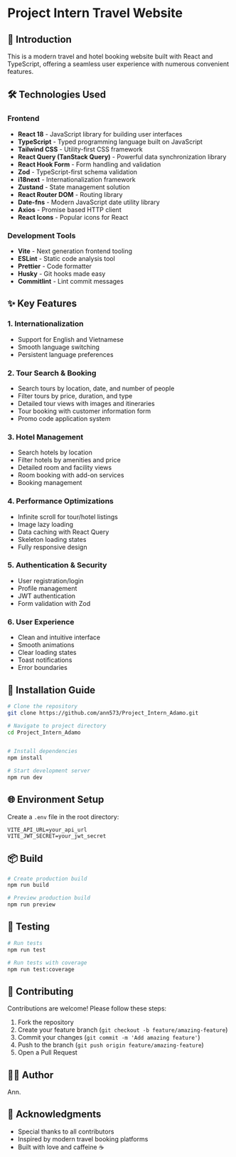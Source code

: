 # Project Intern Travel Website

## 📝 Introduction

This is a modern travel and hotel booking website built with React and TypeScript, offering a seamless user experience with numerous convenient features.

## 🛠 Technologies Used

### Frontend

- **React 18** - JavaScript library for building user interfaces
- **TypeScript** - Typed programming language built on JavaScript
- **Tailwind CSS** - Utility-first CSS framework
- **React Query (TanStack Query)** - Powerful data synchronization library
- **React Hook Form** - Form handling and validation
- **Zod** - TypeScript-first schema validation
- **i18next** - Internationalization framework
- **Zustand** - State management solution
- **React Router DOM** - Routing library
- **Date-fns** - Modern JavaScript date utility library
- **Axios** - Promise based HTTP client
- **React Icons** - Popular icons for React

### Development Tools

- **Vite** - Next generation frontend tooling
- **ESLint** - Static code analysis tool
- **Prettier** - Code formatter
- **Husky** - Git hooks made easy
- **Commitlint** - Lint commit messages

## ✨ Key Features

### 1. Internationalization

- Support for English and Vietnamese
- Smooth language switching
- Persistent language preferences

### 2. Tour Search & Booking

- Search tours by location, date, and number of people
- Filter tours by price, duration, and type
- Detailed tour views with images and itineraries
- Tour booking with customer information form
- Promo code application system

### 3. Hotel Management

- Search hotels by location
- Filter hotels by amenities and price
- Detailed room and facility views
- Room booking with add-on services
- Booking management

### 4. Performance Optimizations

- Infinite scroll for tour/hotel listings
- Image lazy loading
- Data caching with React Query
- Skeleton loading states
- Fully responsive design

### 5. Authentication & Security

- User registration/login
- Profile management
- JWT authentication
- Form validation with Zod

### 6. User Experience

- Clean and intuitive interface
- Smooth animations
- Clear loading states
- Toast notifications
- Error boundaries

## 🚀 Installation Guide

```bash
# Clone the repository
git clone https://github.com/ann573/Project_Intern_Adamo.git

# Navigate to project directory
cd Project_Intern_Adamo


# Install dependencies
npm install

# Start development server
npm run dev
```

## 🌐 Environment Setup

Create a `.env` file in the root directory:

```env
VITE_API_URL=your_api_url
VITE_JWT_SECRET=your_jwt_secret
```

## 📦 Build

```bash
# Create production build
npm run build

# Preview production build
npm run preview
```

## 🧪 Testing

```bash
# Run tests
npm run test

# Run tests with coverage
npm run test:coverage
```

## 🤝 Contributing

Contributions are welcome! Please follow these steps:

1. Fork the repository
2. Create your feature branch (`git checkout -b feature/amazing-feature`)
3. Commit your changes (`git commit -m 'Add amazing feature'`)
4. Push to the branch (`git push origin feature/amazing-feature`)
5. Open a Pull Request

## 👨‍💻 Author

Ann.

## 🌟 Acknowledgments

- Special thanks to all contributors
- Inspired by modern travel booking platforms
- Built with love and caffeine ☕
